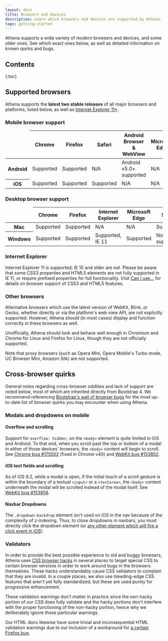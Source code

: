 ```yaml
---
layout: docs
title: Browsers and devices
description: Learn which browsers and devices are supported by Athena.
tags: getting-started
---
```


Athena supports a wide variety of modern browsers and devices, and some older ones. See which exact ones below, as well as detailed information on known quirks and bugs.

## Contents

{:toc}

## Supported browsers

Athena supports the **latest two stable releases** of all major browsers and platforms, listed below, as well as [Internet Explorer 11*](#internet-explorer).

### Mobile browser support

<table class="table table-bordered table-responsive">
  <thead class="thead-default">
    <tr>
      <td></td>
      <th>Chrome</th>
      <th>Firefox</th>
      <th>Safari</th>
      <th>Android Browser &amp; WebView</th>
      <th>Microsoft Edge</th>
    </tr>
  </thead>
  <tbody>
    <tr>
      <th scope="row">Android</th>
      <td class="text-success-aw">Supported</td>
      <td class="text-success-aw">Supported</td>
      <td>N/A</td>
      <td class="text-success-aw">Android v5.0+ supported</td>
      <td>N/A</td>
    </tr>
    <tr>
      <th scope="row">iOS</th>
      <td class="text-success-aw">Supported</td>
      <td class="text-success-aw">Supported</td>
      <td class="text-success-aw">Supported</td>
      <td>N/A</td>
      <td>N/A</td>
    </tr>
  </tbody>
</table>

### Desktop browser support

<table class="table table-bordered table-responsive">
  <thead class="thead-default">
    <tr>
      <td></td>
      <th>Chrome</th>
      <th>Firefox</th>
      <th>Internet Explorer</th>
      <th>Microsoft Edge</th>
      <th>Safari</th>
    </tr>
  </thead>
  <tbody>
    <tr>
      <th scope="row">Mac</th>
      <td class="text-success-aw">Supported</td>
      <td class="text-success-aw">Supported</td>
      <td>N/A</td>
      <td>N/A</td>
      <td class="text-success-aw">Supported</td>
    </tr>
    <tr>
      <th scope="row">Windows</th>
      <td class="text-success-aw">Supported</td>
      <td class="text-success-aw">Supported</td>
      <td class="text-success-aw">Supported, IE 11</td>
      <td class="text-success-aw">Supported</td>
      <td class="text-danger-aw">Not supported</td>
    </tr>
  </tbody>
</table>

### Internet Explorer

Internet Explorer 11 is supported; IE 10 and older are not. Please be aware that some CSS3 properties and HTML5 elements are not fully supported in IE 11, or require prefixed properties for full functionality. Visit [Can I use...](http://caniuse.com/) for details on browser support of CSS3 and HTML5 features.

### Other browsers
Alternative browsers which use the latest version of WebKit, Blink, or Gecko, whether directly or via the platform's web view API, are not explicitly supported. However, Athena should (in most cases) display and function correctly in these browsers as well.

Unofficially, Athena should look and behave well enough in Chromium and Chrome for Linux and Firefox for Linux, though they are not officially supported.

Note that proxy browsers (such as Opera Mini, Opera Mobile's Turbo mode, UC Browser Mini, Amazon Silk) are not supported.


## Cross-browser quirks

General notes regarding cross-browser oddities and lack of support are noted below, most of which are inherited directly from Bootstrap 4.  We recommend referencing [Bootstrap's wall of browser bugs](https://getbootstrap.com/docs/4.0/browser-bugs/) for the most up-to-date list of browser quirks you may encounter when using Athena.

### Modals and dropdowns on mobile

#### Overflow and scrolling

Support for `overflow: hidden;` on the `<body>` element is quite limited in iOS and Android. To that end, when you scroll past the top or bottom of a modal in either of those devices' browsers, the `<body>` content will begin to scroll. See [Chrome bug #175502](https://bugs.chromium.org/p/chromium/issues/detail?id=175502) (fixed in Chrome v40) and [WebKit bug #153852](https://bugs.webkit.org/show_bug.cgi?id=153852).

#### iOS text fields and scrolling

As of iOS 9.2, while a modal is open, if the initial touch of a scroll gesture is within the boundary of a textual `<input>` or a `<textarea>`, the `<body>` content underneath the modal will be scrolled instead of the modal itself. See [WebKit bug #153856](https://bugs.webkit.org/show_bug.cgi?id=153856).

#### Navbar Dropdowns

The `.dropdown-backdrop` element isn't used on iOS in the nav because of the complexity of z-indexing. Thus, to close dropdowns in navbars, you must directly click the dropdown element (or [any other element which will fire a click event in iOS](https://developer.mozilla.org/en-US/docs/Web/Events/click#Safari_Mobile)).

### Validators

In order to provide the best possible experience to old and buggy browsers, Athena uses [CSS browser hacks](http://browserhacks.com) in several places to target special CSS to certain browser versions in order to work around bugs in the browsers themselves. These hacks understandably cause CSS validators to complain that they are invalid. In a couple places, we also use bleeding-edge CSS features that aren't yet fully standardized, but these are used purely for progressive enhancement.

These validation warnings don't matter in practice since the non-hacky portion of our CSS does fully validate and the hacky portions don't interfere with the proper functioning of the non-hacky portion, hence why we deliberately ignore these particular warnings.

Our HTML docs likewise have some trivial and inconsequential HTML validation warnings due to our inclusion of a workaround for [a certain Firefox bug](https://bugzilla.mozilla.org/show_bug.cgi?id=654072).
